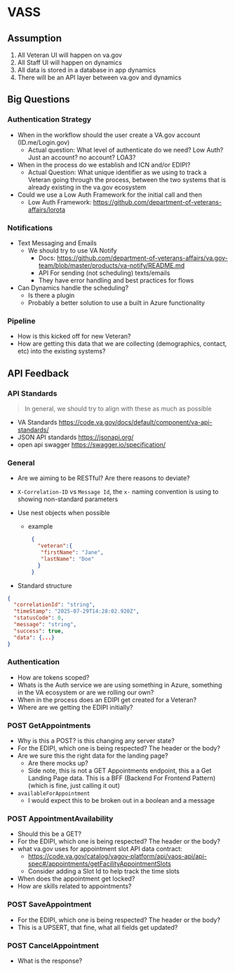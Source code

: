 # VASS

## Assumption

1. All Veteran UI will happen on va.gov
2. All Staff UI will happen on dynamics
3. All data is stored in a database in app dynamics
4. There will be an API layer between va.gov and dynamics
​

## Big Questions

### Authentication Strategy

- When in the workflow should the user create a VA.gov account (ID.me/Login.gov)
  - Actual question: What level of authenticate do we need? Low Auth? Just an account? no account? LOA3?
- When in the process do we establish and ICN and/or EDIPI?
  - Actual Question: What unique identifier as we using to track a Veteran going through the process, between the two systems that is already existing in the va.gov ecosystem
- Could we use a Low Auth Framework for the initial call and then
  - Low Auth Framework: <https://github.com/department-of-veterans-affairs/lorota>
​

### Notifications

- Text Messaging and Emails
  - We should try to use VA Notify
    - Docs: <https://github.com/department-of-veterans-affairs/va.gov-team/blob/master/products/va-notify/README.md>
    - API For sending (not scheduling) texts/emails
    - They have error handling and best practices for flows
- Can Dynamics handle the scheduling?
  - Is there a plugin
  - Probably a better solution to use a built in Azure functionality
​

### Pipeline

- How is this kicked off for new Veteran?
- How are getting this data that we are collecting (demographics, contact, etc) into the existing systems?
​

## API Feedback

### API Standards

> In general, we should try to align with these as much as possible

- VA Standards <https://code.va.gov/docs/default/component/va-api-standards/>
- JSON API standards <https://jsonapi.org/>
- open api swagger <https://swagger.io/specification/>

### General

- Are we aiming to be RESTful? Are there reasons to deviate?
- `X-Correlation-ID` vs `Message Id`, the `x-` naming convention is using to showing non-standard parameters
- Use nest objects when possible
  - example

     ```json
      {
        "veteran":{
         "firstName": "Jane",
         "lastName": "Doe"
        }
      }
    ```

- Standard structure

```json
{
  "correlationId": "string",
  "timeStamp": "2025-07-29T14:28:02.920Z",
  "statusCode": 0,
  "message": "string",
  "success": true,
  "data": {...}
}
```

### Authentication

- How are tokens scoped?
- Whats is the Auth service we are using something in Azure, something in the VA ecosystem or are we rolling our own?
- When in the process does an EDIPI get created for a Veteran?
- Where are we getting the EDIPI initially?

### POST GetAppointments

- Why is this a POST? is this changing any server state?
- For the EDIPI, which one is being respected? The header or the body?
- Are we sure this  the right data for the landing page?
  - Are there mocks up?
  - Side note, this is not a GET Appointments endpoint, this a a Get Landing Page data. This is a BFF (Backend For Frontend Pattern) (which is fine, just calling it out)
- `availableForAppointment`
  - I would expect this to be broken out in a boolean and a message

### POST AppointmentAvailability

- Should this be a GET?
- For the EDIPI, which one is being respected? The header or the body?
- what va.gov uses for appointment slot API data contract:
  - <https://code.va.gov/catalog/vagov-platform/api/vaos-api/api-spec#/appointments/getFacilityAppointmentSlots>
  - Consider adding a Slot Id to help track the time slots
- When does the appointment get locked?
- How are skills related to appointments?

### POST SaveAppointment

- For the EDIPI, which one is being respected? The header or the body?
- This is a UPSERT, that fine, what all fields get updated?

### POST CancelAppointment

- What is the response?

